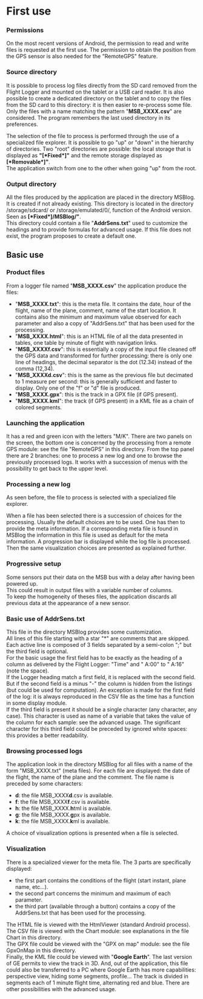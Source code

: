 # First use

### Permissions

On the most recent versions of Android, the permission to read and write
files is requested at the first use. The permission to obtain the
position from the GPS sensor is also needed for the "RemoteGPS" feature.

### Source directory

It is possible to process log files directly from the SD card
removed from the Flight Logger and mounted on the tablet or a
USB card reader.
It is also possible to create a dedicated directory on the tablet
and to copy the files from the SD card to this directory:
it is then easier to re-process some file.
Only the files with a name matching the pattern
"**MSB\_XXXX.csv**" are considered.
The program remembers the last used directory in its preferences.

The selection of the file to process is performed through the
use of a specialized file explorer. It is possible to go "up"
or "down" in the hierarchy of directories. Two "root" directories
are possible: the local storage that is displayed as **"[\*Fixed\*]"** and
the remote storage displayed as **[\*Removable\*]"**.   
The application switch from one to the other when going "up" from
the root.

### Output directory

All the files produced by the application are placed in
the directory MSBlog. It is created if
not already existing. This directory is located
in the directory /storage/sdcard/ or /storage/emulated/0/,
function of the Android version. Seen as **[\*Fixed\*]/MSBlog/"**.  
This directory could contain a file "**AddrSens.txt**"
used to customize the headings and to provide formulas
for advanced usage. If this file does not exist,
the program proposes to create a default one.

## Basic use

### Product files
From a logger file named "**MSB\_XXXX.csv**" the application
produce the files:

* "**MSB\_XXXX.txt**": this is the meta file. It contains the date,
       hour of the flight, name of the plane, comment, name
       of the start location.
       It contains also the minimum and maximum value observed
       for each parameter and also a copy of "AddrSens.txt"
       that has been used for the processing.
* "**MSB\_XXXX.html**": this is an HTML file of all the data presented
       in tables, one table by minute of flight with navigation
       links.
* "**MSB\_XXXXf.csv**": this is essentially a copy of the input
       file cleaned off the GPS data and transformed for further
       processing: there is only one line of headings, the
       decimal separator is the dot (12.34) instead of the
       comma (12,34).
* "**MSB\_XXXXd.csv**": this is the same as the previous file but decimated
       to 1 measure per second: this is generally sufficient and
       faster to display. Only one of the "f" or "d" file is produced.
* "**MSB\_XXXX.gpx**": this is the track in a GPX file (if GPS present).
* "**MSB\_XXXX.kml**": the track (if GPS present) in a KML file as a chain
       of colored segments.

### Launching the application

It has a red and green icon with the letters "M/K".
There are two panels on the screen, the bottom one is
concerned by the processing from a remote GPS module:
see the file "RemoteGPS" in this directory.
From the top panel there are 2 branches: one to process a new log
and one to browse the previously processed logs.
It works with a succession of menus with the possibility to get
back to the upper level.

### Processing a new log

As seen before, the file to process is selected with a specialized
file explorer.

When a file has been selected there is a succession of choices
for the processing. Usually the default choices are to be used.
One has then to provide the meta information. If a corresponding
meta file is found in MSBlog the information in this
file is used as default for the meta information.
A progression bar is displayed while the log file is processed.
Then the same visualization choices are presented as explained further.

### Progressive setup

Some sensors put their data on the MSB bus with a
delay after having been powered up.  
This could result in output files with a variable number
of columns.  
To keep the homogeneity of theses files,
the application discards all previous data at the appearance
of a new sensor.

### Basic use of AddrSens.txt

This file in the directory MSBlog provides some customization.  
All lines of this file starting with a star "\*" are comments that
are skipped.  
Each active line is composed of 3 fields separated by a semi-colon ";"
but the third field is optional.  
For the basic usage the first field has to be exactly as the heading of
a column as delivered by the Flight Logger: "Time" and " A:00" to " A:16"
(note the space).  
If the Logger heading match a first field, it is replaced
with the second field. But if the second field is a minus "-" the column
is hidden from the listings (but could be used for computation).
An exception is made for the first field of the log: it is always reproduced
in the CSV file as the time has a function in some display module.  
If the third field is present it should be a single character (any character,
any case). This character is used as name of a variable that takes the
value of the column for each sample: see the advanced usage.
The significant character for this third field could be preceded
by ignored white spaces: this provides a better readability.


### Browsing processed logs

The application look in the directory MSBlog for all files with
a name of the form "MSB\_XXXX.txt" (meta files). 
For each file are displayed: the date of the flight, the name of
the plane and the comment. The file name is preceded by some
characters:

+ **d**: the file MSB\_XXXX**d**.csv is available.
+ **f**: the file MSB\_XXXX**f**.csv is available.
+ **h**: the file MSB\_XXXX.**h**tml is available.
+ **g**: the file MSB\_XXXX.**g**px is available.
+ **k**: the file MSB\_XXXX.**k**ml is available.

A choice of visualization options is presented when a file is selected.

### Visualization

There is a specialized viewer for the meta file.
The 3 parts are specifically displayed:

+ the first part contains the conditions of the 
 flight (start instant, plane name, etc...).
+ the second part concerns the minimum and maximum of each parameter.
+ the third part (available through a button) contains a copy of
 the AddrSens.txt that has been used for the processing.

The HTML file is viewed with the HtmlViewer (standard Android process).  
The CSV file is viewed with the Chart module: see explanations in the
file Chart in this directory.  
The GPX file could be viewed with the "GPX on map" module: see the
file GpxOnMap in this directory.  
Finally, the KML file could be viewed with "**Google Earth**". 
The last version of GE permits to view the track in 3D.
And, out of the application, this file could also be transferred to
a PC where Google Earth has more capabilities: perspective view,
hiding some segments, profile...
The track is divided in segments each of 1 minute flight time,
alternating red and blue. There are other possibilities with
the advanced usage.


